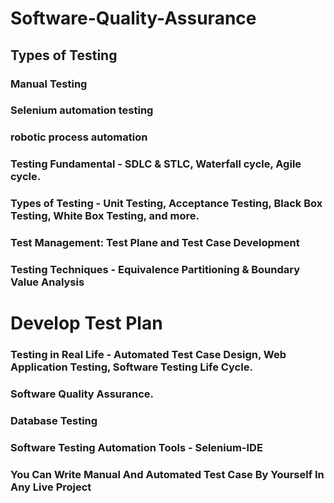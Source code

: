 # Software-Quality-Assurance

## Types of Testing

### Manual Testing
### Selenium automation testing
### robotic process automation 
### Testing Fundamental - SDLC & STLC, Waterfall cycle, Agile cycle.
### Types of Testing - Unit Testing, Acceptance Testing, Black Box Testing, White Box Testing, and more.
### Test Management: Test Plane and Test Case Development
### Testing Techniques - Equivalence Partitioning & Boundary Value Analysis

# Develop Test Plan

### Testing in Real Life - Automated Test Case Design, Web Application Testing, Software Testing Life Cycle.
### Software Quality Assurance.
### Database Testing
### Software Testing Automation Tools - Selenium-IDE
### You Can Write Manual And Automated Test Case By Yourself In Any Live Project

